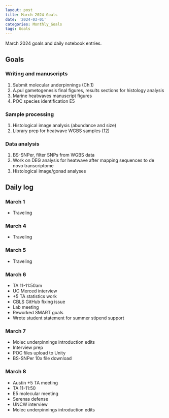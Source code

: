 ```yaml
---
layout: post
title: March 2024 Goals
date: '2024-03-01'
categories: Monthly_Goals
tags: Goals
---
```


March 2024 goals and daily notebook entries. 

## Goals  

### Writing and manuscripts 
              
1. Submit molecular underpinnings (Ch.1)
2. A.pul gametogenesis final figures, results sections for histology analysis
3. Marine heatwaves manuscript figures
4. POC species identification E5

### Sample processing

1. Histological image analysis (abundance and size)
2. Library prep for heatwave WGBS samples (12)

### Data analysis

1. BS-SNPer, filter SNPs from WGBS data
2. Work on DEG analysis for heatwave after mapping sequences to de novo transcriptome
3. Histological image/gonad analyses 

## Daily log 

### March 1
- Traveling

### March 4
- Traveling

### March 5
- Traveling

### March 6
- TA 11-11:50am
- UC Merced interview
- +5 TA statistics work
- CBLS GitHub fixing issue 
- Lab meeting
- Reworked SMART goals
- Wrote student statement for summer stipend support

### March 7
- Molec underpinnings introduction edits
- Interview prep
- POC files upload to Unity
- BS-SNPer 10x file download

### March 8
- Austin +5 TA meeting
- TA 11-11:50
- E5 molecular meeting
- Serenas defense
- UNCW interview
- Molec underpinnings introduction edits




